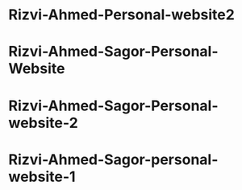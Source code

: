 # Rizvi-Ahmed-Personal-website2
# Rizvi-Ahmed-Sagor-Personal-Website
# Rizvi-Ahmed-Sagor-Personal-website-2
# Rizvi-Ahmed-Sagor-personal-website-1
